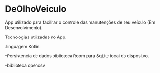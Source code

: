 # DeOlhoVeiculo
App utilizado para facilitar o controle das manutenções de seu veículo (Em Desenvolvimento).

Tecnologias utilizadas no App.

.linguagem Kotlin

-Persistencia de dados
   biblioteca Room para SqLite local do dispositvo.

-biblioteca opencsv

